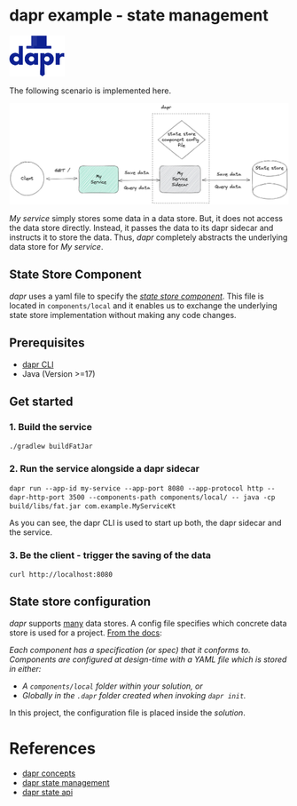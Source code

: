 # dapr example - state management

<a href="https://www.dapr.io/"><img src="docs/dapr.svg" alt="dapr" width="100" /></a>

The following scenario is implemented here.

![scenario](docs/scenario.jpg)

_My service_ simply stores some data in a data store. But, it does not access the data store
directly. Instead, it passes the data to its dapr sidecar and instructs it to store the data.
Thus, _dapr_ completely abstracts the underlying data store for _My service_.


## State Store Component

_dapr_ uses a yaml file to specify the [_state store component_](https://docs.dapr.io/operations/components/setup-state-store/).
This file is located in `components/local` and it enables us to exchange 
the underlying state store implementation without making any code changes. 


## Prerequisites

- [dapr CLI](https://docs.dapr.io/getting-started/install-dapr-cli/)
- Java (Version >=17)


## Get started

### 1. Build the service
```shell
./gradlew buildFatJar
```

### 2. Run the service alongside a dapr sidecar

```shell
dapr run --app-id my-service --app-port 8080 --app-protocol http --dapr-http-port 3500 --components-path components/local/ -- java -cp build/libs/fat.jar com.example.MyServiceKt
```

As you can see, the dapr CLI is used to start up both, the dapr sidecar and the service.


### 3. Be the client - trigger the saving of the data
```shell
curl http://localhost:8080
```


## State store configuration

_dapr_ supports [many](https://docs.dapr.io/reference/components-reference/supported-state-stores/) data stores.
A config file specifies which concrete data store is used for a project.
[From the docs](https://docs.dapr.io/concepts/components-concept/):

_Each component has a specification (or spec) that it conforms to.
Components are configured at design-time with a YAML file which is stored in either:_
- _A `components/local` folder within your solution, or_
- _Globally in the `.dapr` folder created when invoking `dapr init`._

In this project, the configuration file is placed inside the _solution_.

# References
- [dapr concepts](https://docs.dapr.io/concepts/)
- [dapr state management](https://docs.dapr.io/developing-applications/building-blocks/state-management/)
- [dapr state api](https://docs.dapr.io/reference/api/state_api/)
